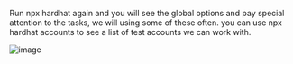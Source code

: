 Run npx hardhat again and you will see the global options and pay special attention to the tasks,
we will using some of these often. you can use npx hardhat accounts to see a list of test accounts we can work with.

![image](https://user-images.githubusercontent.com/79419141/159138424-88963110-0412-4339-bdf9-4823d48efe8f.png)
